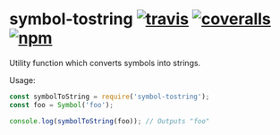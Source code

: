 # symbol-tostring [![travis][travis-image]][travis-url] [![coveralls][coveralls-image]][coveralls-url] [![npm][npm-image]][npm-url]

[travis-image]: https://img.shields.io/travis/RauliL/symbol-tostring/master.svg
[travis-url]: https://travis-ci.org/RauliL/symbol-tostring
[coveralls-image]: https://coveralls.io/repos/github/RauliL/symbol-tostring/badge.svg
[coveralls-url]: https://coveralls.io/github/RauliL/symbol-tostring
[npm-image]: https://img.shields.io/npm/v/symbol-tostring.svg
[npm-url]: https://npmjs.org/package/symbol-tostring

Utility function which converts symbols into strings.

Usage:
```JavaScript
const symbolToString = require('symbol-tostring');
const foo = Symbol('foo');

console.log(symbolToString(foo)); // Outputs "foo"
```
